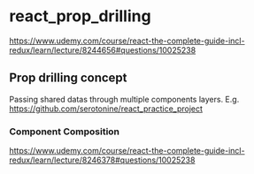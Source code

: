 # react_prop_drilling

https://www.udemy.com/course/react-the-complete-guide-incl-redux/learn/lecture/8244656#questions/10025238

## Prop drilling concept

Passing shared datas through multiple components layers.
E.g. https://github.com/serotonine/react_practice_project

### Component Composition

https://www.udemy.com/course/react-the-complete-guide-incl-redux/learn/lecture/8246378#questions/10025238

